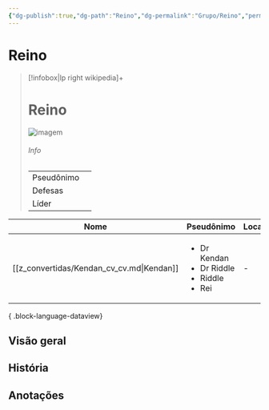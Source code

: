```yaml
---
{"dg-publish":true,"dg-path":"Reino","dg-permalink":"Grupo/Reino","permalink":"/Grupo/Reino/","title":"Reino","tags":["#Grupo"]}
---
```



# Reino
> [!infobox|lp right wikipedia]+
> #  Reino
> <img src="/img/user/z_arquivos/SemImagem.webp" alt="imagem" /><span></span>
> ###### Info
> |  |  |
> | ---- | ---- |
> | Pseudônimo | <span></span> |
> | Defesas | <span></span> |
> |Líder||

| Nome                                      | Pseudônimo                                                               | Localização |
| ----------------------------------------- | ------------------------------------------------------------------------ | ----------- |
| [[z_convertidas/Kendan_cv_cv.md\|Kendan]] | <ul><li>Dr Kendan</li><li>Dr Riddle</li><li>Riddle</li><li>Rei</li></ul> | \-          |

{ .block-language-dataview}

## Visão geral

## História

## Anotações